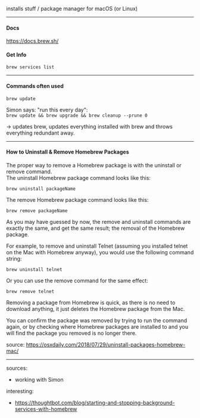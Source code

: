installs stuff / package manager for macOS (or Linux)

--- 

#### Docs
https://docs.brew.sh/

#### Get Info

`brew services list` 

---

#### Commands often used

`brew update`

Simon says: "run this every day":  
`brew update && brew upgrade && brew cleanup --prune 0`

-> updates brew, updates everything installed with brew and throws everything redundant away.

-------

#### How to Uninstall & Remove Homebrew Packages
The proper way to remove a Homebrew package is with the uninstall or remove command.  
The uninstall Homebrew package command looks like this:

`brew uninstall packageName`

The remove Homebrew package command looks like this:

`brew remove packageName`

As you may have guessed by now, the remove and uninstall commands are exactly the same, and get the same result; the removal of the Homebrew package.

For example, to remove and uninstall Telnet (assuming you installed telnet on the Mac with Homebrew anyway), you would use the following command string:

`brew uninstall telnet`

Or you can use the remove command for the same effect:

`brew remove telnet`

Removing a package from Homebrew is quick, as there is no need to download anything, it just deletes the Homebrew package from the Mac.

You can confirm the package was removed by trying to run the command again, or by checking where Homebrew packages are installed to and you will find the package you removed is no longer there.

source: https://osxdaily.com/2018/07/29/uninstall-packages-homebrew-mac/

---

sources: 
- working with Simon

interesting: 
- https://thoughtbot.com/blog/starting-and-stopping-background-services-with-homebrew
